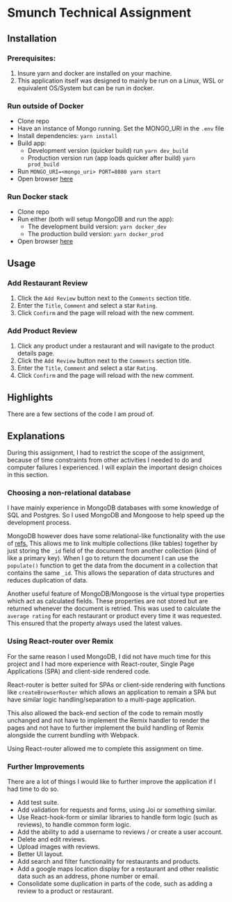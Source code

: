 # Smunch Technical Assignment
## Installation
### Prerequisites: 
1. Insure yarn and docker are installed on your machine.
2. This application itself was designed to mainly be run on a Linux, WSL or equivalent OS/System but can be run in docker.

### Run outside of Docker
- Clone repo
- Have an instance of Mongo running. Set the MONGO_URI in the `.env` file
- Install dependencies: `yarn install`
- Build app:
  - Development version (quicker build) run `yarn dev_build`
  - Production version run (app loads quicker after build) `yarn prod_build`
- Run `MONGO_URI=<mongo_uri> PORT=8080 yarn start`
- Open browser [here](http://localhost:8080/)

### Run Docker stack
- Clone repo
- Run either (both will setup MongoDB and run the app):
  - The development build version: `yarn docker_dev`
  - The production build version: `yarn docker_prod` 
- Open browser [here](http://localhost:8080/)

## Usage
### Add Restaurant Review
1. Click the `Add Review` button next to the `Comments` section title.
2. Enter the `Title`, `Comment` and select a star `Rating`.
3. Click `Confirm` and the page will reload with the new comment.

### Add Product Review
1. Click any product under a restaurant and will navigate to the product details page.
1. Click the `Add Review` button next to the `Comments` section title.
2. Enter the `Title`, `Comment` and select a star `Rating`.
3. Click `Confirm` and the page will reload with the new comment.

## Highlights
There are a few sections of the code I am proud of.

## Explanations
During this assignment, I had to restrict the scope of the assignment, because of time constraints from other activities I needed to do and computer failures I experienced. I will explain the important design choices in this section.
### Choosing a non-relational database
I have mainly experience in MongoDB databases with some knowledge of SQL and Postgres. So I used MongoDB and Mongoose to help speed up the development process.

MongoDB however does have some relational-like functionality with the use of [refs.](https://mongoosejs.com/docs/populate.html) This allows me to link multiple collections (like tables) together by just storing the `_id` field of the document from another collection (kind of like a primary key). When I go to return the document I can use the `populate()` function to get the data from the document in a collection that contains the same `_id`. This allows the separation of data structures and reduces duplication of data.

Another useful feature of MongoDB/Mongoose is the virtual type properties which act as calculated fields. These properties are not stored but are returned whenever the document is retried. This was used to calculate the `average rating` for each restaurant or product every time it was requested. This ensured that the property always used the latest values.

### Using React-router over Remix
For the same reason I used MongoDB, I did not have much time for this project and I had more experience with React-router, Single Page Applications (SPA) and client-side rendered code. 

React-router is better suited for SPAs or client-side rendering with functions like `createBrowserRouter` which allows an application to remain a SPA but have similar logic handling/separation to a multi-page application. 

This also allowed the back-end section of the code to remain mostly unchanged and not have to implement the Remix handler to render the pages and not have to further implement the build handling of Remix alongside the current bundling with Webpack.

Using React-router allowed me to complete this assignment on time.

### Further Improvements
There are a lot of things I would like to further improve the application if I had time to do so.

- Add test suite.
- Add validation for requests and forms, using Joi or something similar.
- Use React-hook-form or similar libraries to handle form logic (such as reviews), to handle common form logic.
- Add the ability to add a username to reviews / or create a user account.
- Delete and edit reviews.
- Upload images with reviews.
- Better UI layout. 
- Add search and filter functionality for restaurants and products.
- Add a google maps location display for a restaurant and other realistic data such as an address, phone number or email.
- Consolidate some duplication in parts of the code, such as adding a review to a product or restaurant.